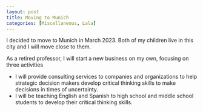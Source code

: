 ```yaml
---
layout: post
title: Moving to Munich
categories: [Miscellaneous, Lala]
---
```


I decided to move to Munich in March 2023. 
Both of my children live in this city and I will move close to them. 

As a retired professor, I will start a new business on my own, focusing on three activities
- I will provide consulting services to companies and organizations to help strategic decision makers develop critical thinking skills to make decisions in times of uncertainty.
- I will be teaching English and Spanish to high school and middle school students to develop their critical thinking skills. 

